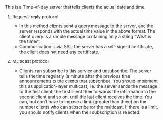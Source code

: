 This is a Time-of-day server that tells clients the actual date and time.

1. Request-reply protocol
	* In this method clients send a query message to the server, and the server responds with the actual time value in the above format. The client query is a simple message containing only a string “What is the time?”.
	* Communication is via SSL; the server has a self-signed certificate, the client does not need any certificate. 

2. Multicast protocol
	* Clients can subscribe to this service and unsubscribe. The server tells the time regularly (a minute after the previous time announcement) to the clients that subscribed. You should implement this as application-layer multicast, i.e. the server sends the message to the first client, the first client then forwards the information to the second client and so on, until the last client receives the time. You can, but don’t have to impose a limit (greater than three) on the number clients who can subscribe for the multicast. If there is a limit, you should notify clients when their subscription is rejected.  